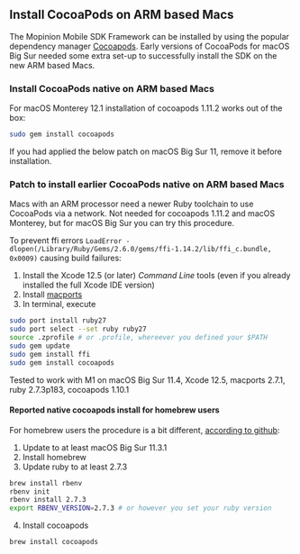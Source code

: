 ## <a name="install">Install CocoaPods on ARM based Macs</a>

The Mopinion Mobile SDK Framework can be installed by using the popular dependency manager [Cocoapods](https://cocoapods.org).
Early versions of CocoaPods for macOS Big Sur needed some extra set-up to successfully install the SDK on the new ARM based Macs.

### Install CocoaPods native on ARM based Macs

For macOS Monterey 12.1 installation of cocoapods 1.11.2 works out of the box:

```sh
sudo gem install cocoapods
```
If you had applied the below patch on macOS Big Sur 11, remove it before installation.

### Patch to install earlier CocoaPods native on ARM based Macs 

Macs with an ARM processor need a newer Ruby toolchain to use CocoaPods via a network. Not needed for cocoapods 1.11.2 and macOS Monterey, but for macOS Big Sur you can try this procedure.

To prevent ffi errors `LoadError - dlopen(/Library/Ruby/Gems/2.6.0/gems/ffi-1.14.2/lib/ffi_c.bundle, 0x0009)` causing build failures:

1. Install the Xcode 12.5 (or later) *Command Line* tools (even if you already installed the full Xcode IDE version)
2. Install [macports](https://macports.org)
3. In terminal, execute 

```sh
sudo port install ruby27
sudo port select --set ruby ruby27
source .zprofile # or .profile, whereever you defined your $PATH
sudo gem update
sudo gem install ffi
sudo gem install cocoapods
```
Tested to work with M1 on macOS Big Sur 11.4, Xcode 12.5, macports 2.7.1, ruby 2.7.3p183, cocoapods 1.10.1

#### Reported native cocoapods install for homebrew users
For homebrew users the procedure is a bit different, [according to github](https://github.com/CocoaPods/CocoaPods/issues/9907#issuecomment-835385306):

1. Update to at least macOS Big Sur 11.3.1
2. Install homebrew
3. Update ruby to at least 2.7.3

```sh
brew install rbenv
rbenv init
rbenv install 2.7.3
export RBENV_VERSION=2.7.3 # or however you set your ruby version
```
4. Install cocoapods 

```sh
brew install cocoapods
```

